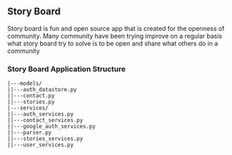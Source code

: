 Story Board
 ---

 Story board is fun and open source app that is created for the openness of community.
 Many community have been trying improve on a regular basis what story board try to solve
 is to be open and share what others do in a community
 
 ### Story Board Application Structure
 ```
|---models/
||---auth_datastore.py
||---contact.py
||---stories.py
|---services/
||---auth_services.py
||---contact_services.py
||---google_auth_services.py
||---parser.py
||---stories_services.py
||---user_services.py

```